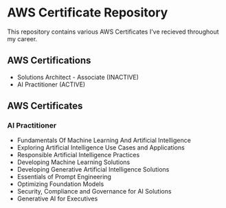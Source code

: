 # AWS Certificate Repository
This repository contains various AWS Certificates I've recieved throughout my career. 

## AWS Certifications
- Solutions Architect - Associate (INACTIVE)
- AI Practitioner (ACTIVE)

## AWS Certificates 

### AI Practitioner
- Fundamentals Of Machine Learning And Artificial Intelligence
- Exploring Artificial Intelligence Use Cases and Applications
- Responsible Artificial Intelligence Practices
- Developing Machine Learning Solutions
- Developing Generative Artificial Intelligence Solutions
- Essentials of Prompt Engineering
- Optimizing Foundation Models
- Security, Compliance and Governance for AI Solutions
- Generative AI for Executives
